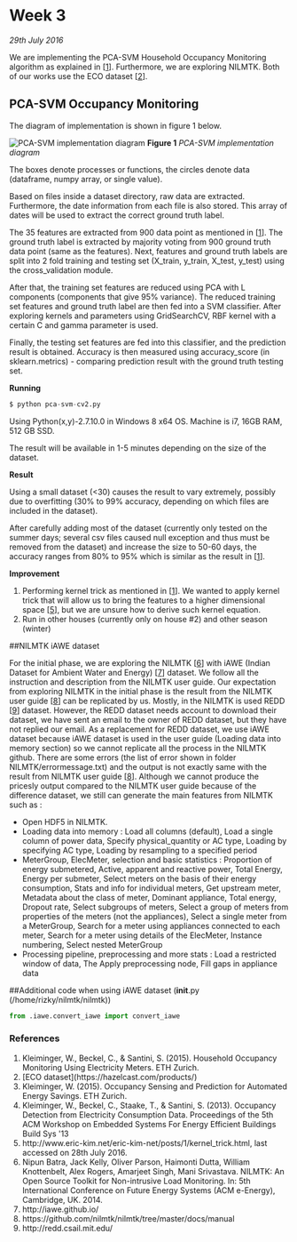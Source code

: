 # Week 3
*29th July 2016*

We are implementing the PCA-SVM Household Occupancy Monitoring algorithm as explained in [[1](#household)]. Furthermore, we are exploring NILMTK. Both of our works use the ECO dataset [[2](#eco)].

## PCA-SVM Occupancy Monitoring
The diagram of implementation is shown in figure 1 below.

![PCA-SVM implementation diagram](../images/pca-svm.png)
    **Figure 1** *PCA-SVM implementation diagram*
    
The boxes denote processes or functions, the circles denote data (dataframe, numpy array, or single value). 

Based on files inside a dataset directory, raw data are extracted. Furthermore, the date information from each file is also stored. This array of dates will be used to extract the correct ground truth label.

The 35 features are extracted from 900 data point as mentioned in [[1](#household)]. The ground truth label is extracted by majority voting from 900 ground truth data point (same as the features). Next, features and ground truth labels are split into 2 fold training and testing set (X_train, y_train, X_test, y_test) using the cross_validation module.

After that, the training set features are reduced using PCA with L components (components that give 95% variance). The reduced training set features and ground truth label are then fed into a SVM classifier. After exploring kernels and parameters using GridSearchCV, RBF kernel with a certain C and gamma parameter is used.

Finally, the testing set features are fed into this classifier, and the prediction result is obtained. Accuracy is then measured using accuracy_score (in sklearn.metrics) - comparing prediction result with the ground truth testing set.

**Running**

```py
$ python pca-svm-cv2.py
```

Using Python(x,y)-2.7.10.0 in Windows 8 x64 OS. Machine is i7, 16GB RAM, 512 GB SSD. 

The result will be available in 1-5 minutes depending on the size of the dataset.

**Result**

Using a small dataset (<30) causes the result to vary extremely, possibly due to overfitting (30% to 99% accuracy, depending on which files are included in the dataset). 

After carefully adding most of the dataset (currently only tested on the summer days; several csv files caused null exception and thus must be removed from the dataset) and increase the size to 50-60 days, the accuracy ranges from 80% to 95% which is similar as the result in [[1](#household)].

**Improvement**
1. Performing kernel trick as mentioned in [[1](#household)]. We wanted to apply kernel trick that will allow us to bring the features to a higher dimensional space [[5](#trick)], but we are unsure how to derive such kernel equation.
2. Run in other houses (currently only on house #2) and other season (winter)


##NILMTK iAWE dataset

For the initial phase, we are exploring the NILMTK [[6](#nilmtk)] with iAWE (Indian Dataset for Ambient Water and Energy) [[7](#iawe)] dataset. We follow all the instruction and description from the NILMTK user guide. Our expectation from exploring NILMTK in the initial phase is the result from the NILMTK user guide [[8](#guide)] can be replicated by us. Mostly, in the NILMTK is used REDD [[9](#redd)] dataset. However, the REDD dataset needs account to download their dataset, we have sent an email to the owner of REDD dataset, but they have not replied our email. As a replacement for REDD dataset, we use iAWE dataset because iAWE dataset is used in the user guide (Loading data into memory section) so we cannot replicate all the process in the NILMTK github. There are some errors (the list of error shown in folder NILMTK/errormessage.txt) and the output is not exactly same with the result from NILMTK user guide [[8](#guide)]. Although we cannot produce the pricesly output compared to the NILMTK user guide because of the difference dataset, we still can generate the main features from NILMTK such as : 

* Open HDF5 in NILMTK.
* Loading data into memory : Load all columns (default), Load a single column of power data, Specify physical_quantity or AC type, Loading by specifying AC type, Loading by resampling to a specified period   
* MeterGroup, ElecMeter, selection and basic statistics : Proportion of energy submetered, 
Active, apparent and reactive power, Total Energy, Energy per submeter, 
Select meters on the basis of their energy consumption, Stats and info for individual meters, Get upstream meter, Metadata about the class of meter, Dominant appliance, Total energy,  Dropout rate, Select subgroups of meters, Select a group of meters from properties of the meters (not the appliances), Select a single meter from a MeterGroup, Search for a meter using appliances connected to each meter, Search for a meter using details of the ElecMeter, Instance numbering, Select nested MeterGroup
* Processing pipeline, preprocessing and more stats : Load a restricted window of data,  The Apply preprocessing node,  Fill gaps in appliance data

##Additional code when using iAWE dataset (__init__.py (/home/rizky/nilmtk/nilmtk))

```py
from .iawe.convert_iawe import convert_iawe  
```
### References
1. <div id="household"/> Kleiminger, W., Beckel, C., & Santini, S. (2015). Household Occupancy Monitoring Using Electricity Meters. ETH Zurich.
2. <div id="eco"/> [ECO dataset](https://hazelcast.com/products/)
3. <div id="occupancy"/> Kleiminger, W. (2015). Occupancy Sensing and Prediction for Automated Energy Savings. ETH Zurich.
4. <div id="buildsys"/> Kleiminger, W., Beckel, C., Staake, T., & Santini, S. (2013). Occupancy Detection from Electricity Consumption Data. Proceedings of the 5th ACM Workshop on Embedded Systems For Energy Efficient Buildings Build Sys '13
5. <div id="trick"/> http://www.eric-kim.net/eric-kim-net/posts/1/kernel_trick.html, last accessed on 28th July 2016.
6. <div id="nilmtk"/> Nipun Batra, Jack Kelly, Oliver Parson, Haimonti Dutta, William Knottenbelt, Alex Rogers, Amarjeet Singh, Mani Srivastava. NILMTK: An Open Source Toolkit for Non-intrusive Load Monitoring. In: 5th International Conference on Future Energy Systems (ACM e-Energy), Cambridge, UK. 2014.
7. <div id="iawe"/> http://iawe.github.io/
8. <div id="guide"/> https://github.com/nilmtk/nilmtk/tree/master/docs/manual
9. <div id="redd"/> http://redd.csail.mit.edu/
